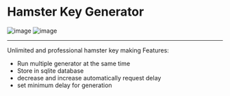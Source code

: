 # Hamster Key Generator
![image](https://github.com/user-attachments/assets/b123fa72-489b-4944-a9fe-a410e7e7f54a)
![image](https://github.com/user-attachments/assets/21dee1f5-4410-49f4-bd6d-ee96ede18831)

---
Unlimited and professional hamster key making
Features:
- Run multiple generator at the same time
- Store in sqlite database
- decrease and increase automatically request delay
- set minimum delay for generation
